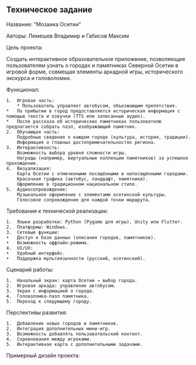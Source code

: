 ## Техническое задание
Название: "Мозаика Осетии"

Авторы:  Лемешев Владимир и Габисов Максим

Цель проекта:

Создать интерактивное образовательное приложение, позволяющее пользователям узнать о городах и памятниках Северной Осетии в игровой форме, совмещая элементы аркадной игры, исторического экскурса и головоломки.

Функционал:

	1.	Игровая часть:
		* Пользователь управляет автобусом, объезжающим препятствия.
	*	По прибытии в город предоставляется историческая информация с помощью текста и озвучки (TTS или записанные аудио).
	*	После рассказа об исторических памятниках пользователю предлагается собрать пазл, изображающий памятник.
	2.	Обучающая часть:
		Подробные сведения о каждом городе (культура, история, традиции).
		Информация о главных достопримечательностях региона.
	3.	Интерактивность:
		Возможность выбора уровня сложности игры.
		Награды (например, виртуальные коллекции памятников) за успешное прохождение.
	4.	Визуализация:
		Карта Осетии с отмеченными посещёнными и непосещёнными городами.
		Красочная графика (автобус, ландшафт, памятники).
		Оформление в традиционном национальном стиле.
	5.	Аудиосопровождение:
		Музыкальное оформление с элементами осетинской культуры.
		Голосовое сопровождение для каждой точки маршрута.

Требования к технической реализации:

	1.	Языки разработки: Python (Pygame для игры), Unity или Flutter.
	2.	Платформы: Windows.
	3.	Сетевые функции:
	•	Доступ к базе данных (описания городов, памятников).
	•	Возможность оффлайн-режима.
	4.	UI/UX:
	•	Удобный интерфейс.
	•	Поддержка мультиязычности (русский, осетинский).

Сценарий работы:

	1.	Начальный экран: карта Осетии → выбор города.
	2.	Игровая аркада: управление автобусом.
	3.	Экран с информацией о городе.
	4.	Головоломка-пазл памятника.
	5.	Переход к следующему городу.



Перспективы развития:

	1.	Добавление новых городов и памятников.
	2.	Интеграция дополнительных мини-игр.
	3.	Возможность добавлять пользовательский контент.
	4.	Соревнования между игроками.
	5.	Интерактивная карта с дополнительными задачами.

Примерный дизайн проекта:

 ![]()
  
